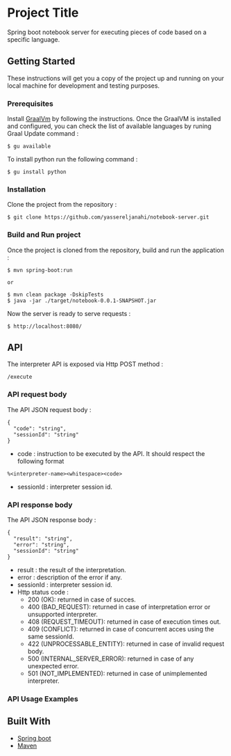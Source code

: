 # Project Title

Spring boot notebook server for executing pieces of code based on a specific language. 

## Getting Started

These instructions will get you a copy of the project up and running on your local machine for development and testing purposes.

### Prerequisites

Install [GraalVm](https://www.graalvm.org/docs/getting-started/) by following the instructions. Once the GraalVM is installed and configured, you can check the list of available languages by runing Graal Update command :

```
$ gu available
```

To install python run the following command : 

```
$ gu install python
```

### Installation

Clone the project from the repository : 

```
$ git clone https://github.com/yassereljanahi/notebook-server.git
```

### Build and Run project

Once the project is cloned from the repository, build and run the application : 

```
$ mvn spring-boot:run

or

$ mvn clean package -DskipTests
$ java -jar ./target/notebook-0.0.1-SNAPSHOT.jar
``` 

Now the server is ready to serve requests : 

```
$ http://localhost:8080/
```

## API

The interpreter API is exposed via Http POST method : 

```
/execute
```

### API request body

The API JSON request body : 

```
{
  "code": "string",
  "sessionId": "string"
}
```

- code : instruction to be executed by the API. It should respect the following format
```
%<interpreter-name><whitespace><code>
```
- sessionId : interpreter session id.


### API response body

The API JSON response body :

```
{
  "result": "string",
  "error": "string",
  "sessionId": "string"
}
```

- result : the result of the interpretation.
- error : description of the error if any.
- sessionId : interpreter session id.
- Http status code : 
	- 200 (OK): returned in case of succes.
	- 400 (BAD_REQUEST): returned in case of interpretation error or unsupported interpreter.
	- 408 (REQUEST_TIMEOUT): returned in case of execution times out.
	- 409 (CONFLICT): returned in case of concurrent acces using the same sessionId.
	- 422 (UNPROCESSABLE_ENTITY): returned in case of invalid request body.
	- 500 (INTERNAL_SERVER_ERROR): returned in case of any unexpected error.
	- 501 (NOT_IMPLEMENTED): returned in case of unimplemented interpreter.

### API Usage Examples



## Built With

* [Spring boot](https://spring.io/projects/spring-boot)
* [Maven](https://maven.apache.org/)